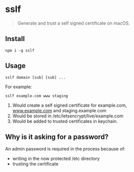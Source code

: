 # sslf
> Generate and trust a self signed certificate on macOS.

## Install
```
npm i -g sslf
```

## Usage

```
sslf domain [sub] [sub] ...
```

For example:
```
sslf example.com www staging
```

1. Would create a self signed certificate for example.com, www.example.com and staging.example.com
2. Would be stored in /etc/letsencrypt/live/example.com
3. Would be added to trusted certificates in keychain.


## Why is it asking for a password?
An admin password is required in the process because of:

- writing in the now protected /etc directory
- trusting the certificate
